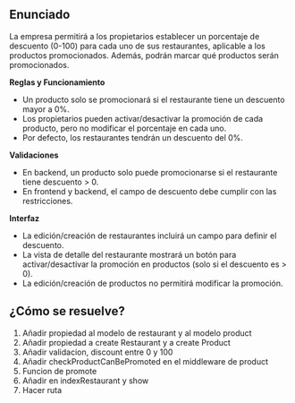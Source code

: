 ## Enunciado

La empresa permitirá a los propietarios establecer un porcentaje de descuento (0-100) para cada uno de sus restaurantes, aplicable a los productos promocionados. Además, podrán marcar qué productos serán promocionados.  

**Reglas y Funcionamiento**
- Un producto solo se promocionará si el restaurante tiene un descuento mayor a 0%.
- Los propietarios pueden activar/desactivar la promoción de cada producto, pero no modificar el porcentaje en cada uno.  
- Por defecto, los restaurantes tendrán un descuento del 0%.

**Validaciones**
- En backend, un producto solo puede promocionarse si el restaurante tiene descuento > 0.  
- En frontend y backend, el campo de descuento debe cumplir con las restricciones.  

**Interfaz**
- La edición/creación de restaurantes incluirá un campo para definir el descuento.  
- La vista de detalle del restaurante mostrará un botón para activar/desactivar la promoción en productos (solo si el descuento es > 0).  
- La edición/creación de productos no permitirá modificar la promoción.  


## ¿Cómo se resuelve?
1. Añadir propiedad al modelo de restaurant y al modelo product
2. Añadir propiedad a create Restaurant y a create Product
3. Añadir validacion, discount entre 0 y 100
4. Añadir checkProductCanBePromoted en el middleware de product
5. Funcion de promote
6. Añadir en indexRestaurant y show
7. Hacer ruta